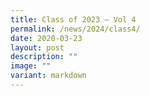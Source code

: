 ```yaml
---
title: Class of 2023 – Vol 4
permalink: /news/2024/class4/
date: 2020-03-23
layout: post
description: ""
image: ""
variant: markdown
---
```

<p></p>